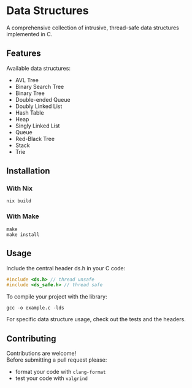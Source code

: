 # Data Structures

A comprehensive collection of intrusive, thread-safe data structures implemented in C.  

## Features

Available data structures:
- AVL Tree
- Binary Search Tree
- Binary Tree
- Double-ended Queue
- Doubly Linked List
- Hash Table
- Heap
- Singly Linked List
- Queue
- Red-Black Tree
- Stack
- Trie

## Installation
### With Nix
```shell
nix build
```

### With Make
```shell
make
make install
```

## Usage
Include the central header ds.h in your C code:
```C
#include <ds.h> // thread unsafe
#include <ds_safe.h> // thread safe
```

To compile your project with the library:
```shell
gcc -o example.c -lds
```

For specific data structure usage, check out the tests and the headers.

## Contributing

Contributions are welcome!  
Before submitting a pull request please:
- format your code with `clang-format`
- test your code with `valgrind`
